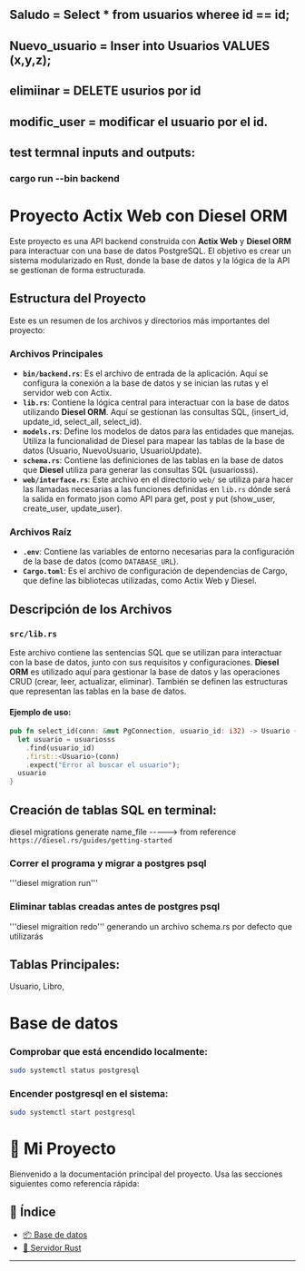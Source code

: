 ## Saludo = Select * from usuarios wheree id == id;
## Nuevo_usuario = Inser into Usuarios VALUES (x,y,z);
## elimiinar = DELETE usurios por id
## modific_user = modificar el usuario por el id.
## test termnal inputs and outputs:

### cargo run --bin backend
# Proyecto Actix Web con Diesel ORM

Este proyecto es una API backend construida con **Actix Web** y **Diesel ORM** para interactuar con una base de datos PostgreSQL. El objetivo es crear un sistema modularizado en Rust, donde la base de datos y la lógica de la API se gestionan de forma estructurada.

## Estructura del Proyecto

Este es un resumen de los archivos y directorios más importantes del proyecto:

### Archivos Principales

- **`bin/backend.rs`**: Es el archivo de entrada de la aplicación. Aquí se configura la conexión a la base de datos y se inician las rutas y el servidor web con Actix.
- **`lib.rs`**: Contiene la lógica central para interactuar con la base de datos utilizando **Diesel ORM**. Aquí se gestionan las consultas SQL, (insert_id, update_id, select_all, select_id).
- **`models.rs`**: Define los modelos de datos para las entidades que manejas. Utiliza la funcionalidad de Diesel para mapear las tablas de la base de datos (Usuario, NuevoUsuario, UsuarioUpdate).
- **`schema.rs`**: Contiene las definiciones de las tablas en la base de datos que **Diesel** utiliza para generar las consultas SQL (usuariosss).
- **`web/interface.rs`**: Este archivo en el directorio `web/` se utiliza para hacer las llamadas necesarias a las funciones definidas en `lib.rs` dónde será la salida en formato json como API para get, post y put (show_user, create_user, update_user).

### Archivos Raíz

- **`.env`**: Contiene las variables de entorno necesarias para la configuración de la base de datos (como `DATABASE_URL`).
- **`Cargo.toml`**: Es el archivo de configuración de dependencias de Cargo, que define las bibliotecas utilizadas, como Actix Web y Diesel.

## Descripción de los Archivos

### `src/lib.rs`
Este archivo contiene las sentencias SQL que se utilizan para interactuar con la base de datos, junto con sus requisitos y configuraciones. **Diesel ORM** es utilizado aquí para gestionar la base de datos y las operaciones CRUD (crear, leer, actualizar, eliminar). También se definen las estructuras que representan las tablas en la base de datos.

#### Ejemplo de uso:
```rust
pub fn select_id(conn: &mut PgConnection, usuario_id: i32) -> Usuario {  // para mostrar usuario por id = input(conn, id)
  let usuario = usuariosss
    .find(usuario_id)
    .first::<Usuario>(conn)
    .expect("Error al buscar el usuario");
  usuario
}
```

## Creación de tablas SQL en terminal:
diesel migrations generate name_file -----> from reference `https://diesel.rs/guides/getting-started`
### Correr el programa y migrar a postgres psql
'''diesel migration run'''
### Eliminar tablas creadas antes de postgres psql
'''diesel migraition redo'''
generando un archivo schema.rs por defecto que utilizarás


## Tablas Principales:
Usuario, Libro, 


# Base de datos
### Comprobar que está encendido localmente:
```bash
sudo systemctl status postgresql
```

### Encender postgresql en el sistema:
```bash
sudo systemctl start postgresql
```
# 🚀 Mi Proyecto

Bienvenido a la documentación principal del proyecto. Usa las secciones siguientes como referencia rápida:

## 📂 Índice

- [📦 Base de datos](#base-de-datos)
- [🦀 Servidor Rust](#servidor-rust)

---
